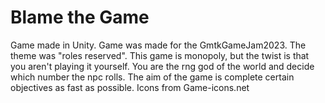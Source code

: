 # Blame the Game
Game made in Unity.
Game was made for the GmtkGameJam2023. The theme was "roles reserved".
This game is monopoly, but the twist is that you aren't playing it yourself. You are the rng god of the world and decide which number the npc rolls. The aim of the game is complete certain objectives as fast as possible.
Icons from Game-icons.net
